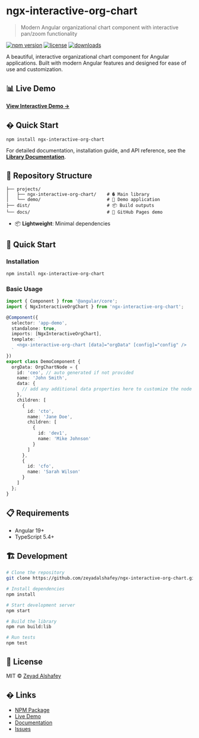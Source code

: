 # ngx-interactive-org-chart

> Modern Angular organizational chart component with interactive pan/zoom functionality

[![npm version](https://img.shields.io/npm/v/ngx-interactive-org-chart)](https://www.npmjs.com/package/ngx-interactive-org-chart)
[![license](https://img.shields.io/npm/l/ngx-interactive-org-chart)](https://opensource.org/licenses/MIT)
[![downloads](https://img.shields.io/npm/dm/ngx-interactive-org-chart)](https://www.npmjs.com/package/ngx-interactive-org-chart)

A beautiful, interactive organizational chart component for Angular applications. Built with modern Angular features and designed for ease of use and customization.

## 📊 Live Demo

**[View Interactive Demo →](https://zeyadelshaf3y.github.io/ngx-interactive-org-chart)**

## � Quick Start

```bash
npm install ngx-interactive-org-chart
```

For detailed documentation, installation guide, and API reference, see the **[Library Documentation](./projects/ngx-interactive-org-chart/README.md)**.

## 🎯 Repository Structure

```
├── projects/
│   ├── ngx-interactive-org-chart/    # � Main library
│   └── demo/                         # 🎪 Demo application
├── dist/                             # 📦 Build outputs
└── docs/                             # 📖 GitHub Pages demo
```
- 📦 **Lightweight**: Minimal dependencies

## 🚀 Quick Start

### Installation

```bash
npm install ngx-interactive-org-chart
```

### Basic Usage

```typescript
import { Component } from '@angular/core';
import { NgxInteractiveOrgChart } from 'ngx-interactive-org-chart';

@Component({
  selector: 'app-demo',
  standalone: true,
  imports: [NgxInteractiveOrgChart],
  template: `
    <ngx-interactive-org-chart [data]="orgData" [config]="config" />
  `
})
export class DemoComponent {
  orgData: OrgChartNode = {
    id: 'ceo', // auto generated if not provided
    name: 'John Smith',
    data: {
      // add any additional data properties here to customize the node and use it for displaying different types of nodes
    },
    children: [
      {
        id: 'cto',
        name: 'Jane Doe',
        children: [
          {
            id: 'dev1',
            name: 'Mike Johnson'
          }
        ]
      },
      {
        id: 'cfo',
        name: 'Sarah Wilson'
      }
    ]
  };
}
```

## 📋 Requirements

- Angular 19+
- TypeScript 5.4+

## 🏗️ Development

```bash
# Clone the repository
git clone https://github.com/zeyadalshafey/ngx-interactive-org-chart.git

# Install dependencies
npm install

# Start development server
npm start

# Build the library
npm run build:lib

# Run tests
npm test
```

## 📄 License

MIT © [Zeyad Alshafey](https://github.com/zeyadalshaf3y)

## � Links

- [NPM Package](https://www.npmjs.com/package/ngx-interactive-org-chart)
- [Live Demo](https://zeyadelshaf3y.github.io/ngx-interactive-org-chart)
- [Documentation](./projects/ngx-interactive-org-chart/README.md)
- [Issues](https://github.com/zeyadalshaf3y/ngx-interactive-org-chart/issues)